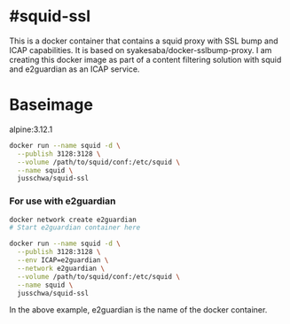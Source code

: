#squid-ssl
======================
This is a docker container that contains a squid proxy with SSL bump and ICAP capabilities.
It is based on syakesaba/docker-sslbump-proxy.
I am creating this docker image as part of a content filtering solution with squid and e2guardian as an ICAP service.

Baseimage
======================
alpine:3.12.1

```bash
docker run --name squid -d \
  --publish 3128:3128 \
  --volume /path/to/squid/conf:/etc/squid \
  --name squid \
  jusschwa/squid-ssl
```

### For use with e2guardian
```bash
docker network create e2guardian
# Start e2guardian container here

docker run --name squid -d \
  --publish 3128:3128 \
  --env ICAP=e2guardian \
  --network e2guardian \
  --volume /path/to/squid/conf:/etc/squid \
  --name squid \
  jusschwa/squid-ssl
```
In the above example, e2guardian is the name of the docker container.
